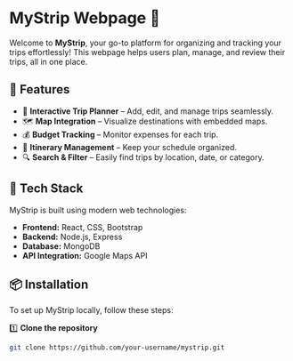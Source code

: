 # MyStrip Webpage 🚀

Welcome to **MyStrip**, your go-to platform for organizing and tracking your trips effortlessly! This webpage helps users plan, manage, and review their trips, all in one place.

## 🌟 Features
- 📍 **Interactive Trip Planner** – Add, edit, and manage trips seamlessly.
- 🗺️ **Map Integration** – Visualize destinations with embedded maps.
- 💰 **Budget Tracking** – Monitor expenses for each trip.
- 📅 **Itinerary Management** – Keep your schedule organized.
- 🔍 **Search & Filter** – Easily find trips by location, date, or category.

## 🎨 Tech Stack
MyStrip is built using modern web technologies:
- **Frontend:** React, CSS, Bootstrap
- **Backend:** Node.js, Express
- **Database:** MongoDB
- **API Integration:** Google Maps API

## 📦 Installation
To set up MyStrip locally, follow these steps:

1️⃣ **Clone the repository**
```bash
git clone https://github.com/your-username/mystrip.git
